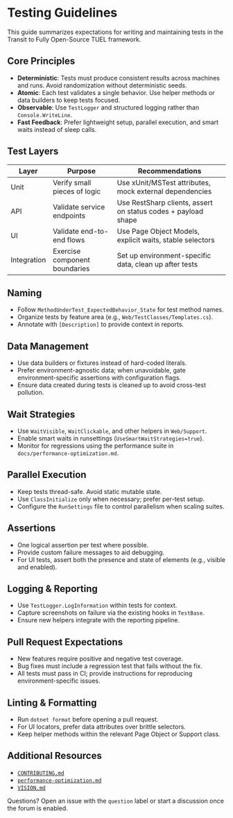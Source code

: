 # Testing Guidelines

This guide summarizes expectations for writing and maintaining tests in the Transit to Fully Open-Source TUEL framework.

## Core Principles

- **Deterministic**: Tests must produce consistent results across machines and runs. Avoid randomization without deterministic seeds.
- **Atomic**: Each test validates a single behavior. Use helper methods or data builders to keep tests focused.
- **Observable**: Use `TestLogger` and structured logging rather than `Console.WriteLine`.
- **Fast Feedback**: Prefer lightweight setup, parallel execution, and smart waits instead of sleep calls.

## Test Layers

| Layer       | Purpose                       | Recommendations                                               |
| ----------- | ----------------------------- | ------------------------------------------------------------- |
| Unit        | Verify small pieces of logic  | Use xUnit/MSTest attributes, mock external dependencies       |
| API         | Validate service endpoints    | Use RestSharp clients, assert on status codes + payload shape |
| UI          | Validate end-to-end flows     | Use Page Object Models, explicit waits, stable selectors      |
| Integration | Exercise component boundaries | Set up environment-specific data, clean up after tests        |

## Naming

- Follow `MethodUnderTest_ExpectedBehavior_State` for test method names.
- Organize tests by feature area (e.g., `Web/TestClasses/Templates.cs`).
- Annotate with `[Description]` to provide context in reports.

## Data Management

- Use data builders or fixtures instead of hard-coded literals.
- Prefer environment-agnostic data; when unavoidable, gate environment-specific assertions with configuration flags.
- Ensure data created during tests is cleaned up to avoid cross-test pollution.

## Wait Strategies

- Use `WaitVisible`, `WaitClickable`, and other helpers in `Web/Support`.
- Enable smart waits in runsettings (`UseSmartWaitStrategies=true`).
- Monitor for regressions using the performance suite in `docs/performance-optimization.md`.

## Parallel Execution

- Keep tests thread-safe. Avoid static mutable state.
- Use `ClassInitialize` only when necessary; prefer per-test setup.
- Configure the `RunSettings` file to control parallelism when scaling suites.

## Assertions

- One logical assertion per test where possible.
- Provide custom failure messages to aid debugging.
- For UI tests, assert both the presence and state of elements (e.g., visible and enabled).

## Logging & Reporting

- Use `TestLogger.LogInformation` within tests for context.
- Capture screenshots on failure via the existing hooks in `TestBase`.
- Ensure new helpers integrate with the reporting pipeline.

## Pull Request Expectations

- New features require positive and negative test coverage.
- Bug fixes must include a regression test that fails without the fix.
- All tests must pass in CI; provide instructions for reproducing environment-specific issues.

## Linting & Formatting

- Run `dotnet format` before opening a pull request.
- For UI locators, prefer data attributes over brittle selectors.
- Keep helper methods within the relevant Page Object or Support class.

## Additional Resources

- [`CONTRIBUTING.md`](../CONTRIBUTING.md)
- [`performance-optimization.md`](performance-optimization.md)
- [`VISION.md`](../VISION.md)

Questions? Open an issue with the `question` label or start a discussion once the forum is enabled.
